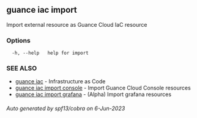 ## guance iac import

Import external resource as Guance Cloud IaC resource

### Options

```
  -h, --help   help for import
```

### SEE ALSO

- [guance iac](guance_iac.md) - Infrastructure as Code
- [guance iac import console](guance_iac_import_console.md) - Import Guance Cloud Console resources
- [guance iac import grafana](guance_iac_import_grafana.md) - (Alpha) Import grafana resources

###### Auto generated by spf13/cobra on 6-Jun-2023
